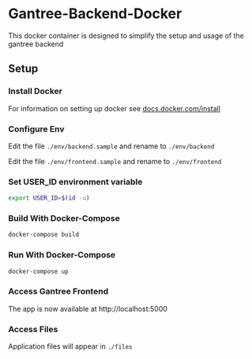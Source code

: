 # Gantree-Backend-Docker #

This docker container is designed to simplify the setup and usage of the gantree backend

## Setup

### Install Docker

For information on setting up docker see [docs.docker.com/install](https://docs.docker.com/install)

### Configure Env

Edit the file `./env/backend.sample` and rename to `./env/backend`

Edit the file `./env/frontend.sample` and rename to `./env/frontend`

### Set USER_ID environment variable

```bash
export USER_ID=$(id -u)
```

### Build With Docker-Compose

```bash
docker-compose build
```

### Run With Docker-Compose

```bash
docker-compose up
```

### Access Gantree Frontend

The app is now available at http://localhost:5000

### Access Files

Application files will appear in `./files`


